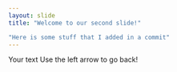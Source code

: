 ```yaml
---
layout: slide
title: "Welcome to our second slide!"

"Here is some stuff that I added in a commit"
---
```

Your text
Use the left arrow to go back!
